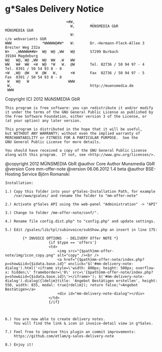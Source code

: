 g*Sales Delivery Notice
=========================
     
                                +#W,
                                  W,       MÜNSMEDIA GbR                  MÜNSMEDIA GbR
                                  W:                                      c/o webvariants GbR
    WWW              *WWWWW@#W*   W:       Dr.-Hermann-Fleck-Allee 3      Breiter Weg 232a
    W+   ,WWWWW##W+  W@  W@ ,WW   W@       57299 Burbach                  39104 Magdeburg
    W@   W@, W@ ,WW  W@  WW  .W   WW       
    WW   W#  WW  +W  W@  *W   W.  @W       Tel. 02736 / 50 94 97 - 4      Tel. 0391 / 50 54 93 8 - 0
    +W  ,W@  @W   W  @W   W,      +W       Fax  02736 / 50 94 97 - 5      Fax  0391 / 50 54 93 8 - 8
     W   W@   W                  WWW
     W,                                    http://muensmedia.de
     WWW

   Copyright (C) 2012  MüNSMEDIA GbR

    This program is free software: you can redistribute it and/or modify
    it under the terms of the GNU General Public License as published by
    the Free Software Foundation, either version 3 of the License, or
    (at your option) any later version.

    This program is distributed in the hope that it will be useful,
    but WITHOUT ANY WARRANTY; without even the implied warranty of
    MERCHANTABILITY or FITNESS FOR A PARTICULAR PURPOSE.  See the
    GNU General Public License for more details.

    You should have received a copy of the GNU General Public License
    along with this program.  If not, see <http://www.gnu.org/licenses/>.
 

  @copyright 2012 MÜNSMEDIA GbR
  @author Core Author Munsmedia GbR
  @version Core mm-offer-note
  @version 06.06.2012 1.4 beta
  @author BSE-Hosting Service Björn Romanski 
 


    Installation:
    
    1.) Copy this folder into your g*Sales-Installation Path, for example
        /var/www/gsales/ and rename the folder to "mm-offer-note"
        
    2.) Activate g*Sales API using the web-panel "Administration" -> "API"
    
    3.) Change to folder /mm-offer-note/conf/".
    
    4.) Rename file config.dist.php" to "config.php" and update settings.
    
    5.) Edit /gsales/lib/tpl/subinvoice/subShow.php an insert in line 175:

            {* INVOICE OPTIONS  - DELIVERY Offer NOTE *}
                        {if $type == 'offers'}
                        <td>
                            <img src="{$path}mm-offer-note/img/icon_copy.png" alt="copy" /><br />
                            <a href="{$path}mm-offer-note/index.php?p=show&iid={$idata.base.id}" onclick="$('#mm-delivery-note-dialog').html('<iframe style=\'width: 800px; height: 500px; overflow-x: hidden;\' frameborder=\'0\' src=\'{$path}mm-offer-note/index.php?p=show&iid={$idata.base.id}\'></iframe>'); $('#mm-delivery-note-dialog').dialog({ldelim}title: 'Angebot Bestätigen erstellen', height: 550, width: 835, modal: true{rdelim}); return false;">Angebot Bestätigen</a>
                            <div id="mm-delivery-note-dialog"></div>
                        </td>
                        {/if}


			
	6.) You are now able to create delivery notes. 
	    You will find the link & icon in invoice-detail view in g*Sales.
	    
	7.) Feel free to improve this plugin an commit improvements:
	    https://github.com/etlam/g-sales-delivery-note
	    
	8.) Enjoy it!	
	